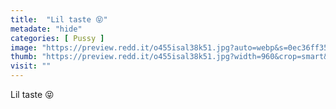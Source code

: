 ```yaml
---
title:  "Lil taste 😝"
metadate: "hide"
categories: [ Pussy ]
image: "https://preview.redd.it/o455isal38k51.jpg?auto=webp&s=0ec36ff35ab828ba52294d3709ae4d239a534fdb"
thumb: "https://preview.redd.it/o455isal38k51.jpg?width=960&crop=smart&auto=webp&s=14094ec31968a2f39af394f4a7168cb2ca71fb1f"
visit: ""
---
```

Lil taste 😝
